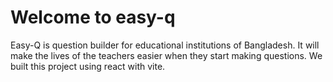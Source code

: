 # Welcome to easy-q

Easy-Q is question builder for educational institutions of Bangladesh. It will make the lives of the teachers easier when they start making questions. We built this project using react with vite.
